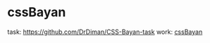 # cssBayan
task: https://github.com/DrDiman/CSS-Bayan-task
work: [cssBayan](https://artur-kli.github.io/cssBayan/cssBayan/index.html)
